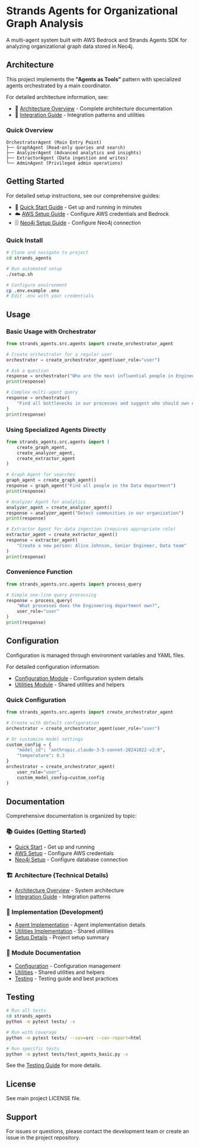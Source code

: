 # Strands Agents for Organizational Graph Analysis

A multi-agent system built with AWS Bedrock and Strands Agents SDK for analyzing organizational graph data stored in Neo4j.

## Architecture

This project implements the **"Agents as Tools"** pattern with specialized agents orchestrated by a main coordinator.

For detailed architecture information, see:
- 📐 [Architecture Overview](docs/architecture/overview.md) - Complete architecture documentation
- 🔗 [Integration Guide](docs/architecture/integration.md) - Integration patterns and utilities

### Quick Overview

```
OrchestratorAgent (Main Entry Point)
├── GraphAgent (Read-only queries and search)
├── AnalyzerAgent (Advanced analytics and insights)
├── ExtractorAgent (Data ingestion and writes)
└── AdminAgent (Privileged admin operations)
```

## Getting Started

For detailed setup instructions, see our comprehensive guides:

- 🚀 [Quick Start Guide](docs/guides/quick-start.md) - Get up and running in minutes
- ☁️ [AWS Setup Guide](docs/guides/aws-setup.md) - Configure AWS credentials and Bedrock
- 🗄️ [Neo4j Setup Guide](docs/guides/neo4j-setup.md) - Configure Neo4j connection

### Quick Install

```bash
# Clone and navigate to project
cd strands_agents

# Run automated setup
./setup.sh

# Configure environment
cp .env.example .env
# Edit .env with your credentials
```

## Usage

### Basic Usage with Orchestrator

```python
from strands_agents.src.agents import create_orchestrator_agent

# Create orchestrator for a regular user
orchestrator = create_orchestrator_agent(user_role="user")

# Ask a question
response = orchestrator("Who are the most influential people in Engineering?")
print(response)

# Complex multi-agent query
response = orchestrator(
    "Find all bottlenecks in our processes and suggest who should own each one"
)
print(response)
```

### Using Specialized Agents Directly

```python
from strands_agents.src.agents import (
    create_graph_agent,
    create_analyzer_agent,
    create_extractor_agent
)

# Graph Agent for searches
graph_agent = create_graph_agent()
response = graph_agent("Find all people in the Data department")
print(response)

# Analyzer Agent for analytics
analyzer_agent = create_analyzer_agent()
response = analyzer_agent("Detect communities in our organization")
print(response)

# Extractor Agent for data ingestion (requires appropriate role)
extractor_agent = create_extractor_agent()
response = extractor_agent(
    "Create a new person: Alice Johnson, Senior Engineer, Data team"
)
print(response)
```

### Convenience Function

```python
from strands_agents.src.agents import process_query

# Simple one-line query processing
response = process_query(
    "What processes does the Engineering department own?",
    user_role="user"
)
print(response)
```

## Configuration

Configuration is managed through environment variables and YAML files.

For detailed configuration information:
- [Configuration Module](src/config/README.md) - Configuration system details
- [Utilities Module](src/utils/README.md) - Shared utilities and helpers

### Quick Configuration

```python
from strands_agents.src.agents import create_orchestrator_agent

# Create with default configuration
orchestrator = create_orchestrator_agent(user_role="user")

# Or customize model settings
custom_config = {
    "model_id": "anthropic.claude-3-5-sonnet-20241022-v2:0",
    "temperature": 0.3
}
orchestrator = create_orchestrator_agent(
    user_role="user",
    custom_model_config=custom_config
)
```

## Documentation

Comprehensive documentation is organized by topic:

### 📚 Guides (Getting Started)
- [Quick Start](docs/guides/quick-start.md) - Get up and running
- [AWS Setup](docs/guides/aws-setup.md) - Configure AWS credentials
- [Neo4j Setup](docs/guides/neo4j-setup.md) - Configure database connection

### 🏗️ Architecture (Technical Details)
- [Architecture Overview](docs/architecture/overview.md) - System architecture
- [Integration Guide](docs/architecture/integration.md) - Integration patterns

### 🔧 Implementation (Development)
- [Agent Implementation](docs/implementation/agents.md) - Agent implementation details
- [Utilities Implementation](docs/implementation/utilities.md) - Shared utilities
- [Setup Details](docs/implementation/setup.md) - Project setup summary

### 📖 Module Documentation
- [Configuration](src/config/README.md) - Configuration management
- [Utilities](src/utils/README.md) - Shared utilities and helpers
- [Testing](tests/README.md) - Testing guide and best practices

## Testing

```bash
# Run all tests
cd strands_agents
python -m pytest tests/ -v

# Run with coverage
python -m pytest tests/ --cov=src --cov-report=html

# Run specific tests
python -m pytest tests/test_agents_basic.py -v
```

See the [Testing Guide](tests/README.md) for more details.

## License

See main project LICENSE file.

## Support

For issues or questions, please contact the development team or create an issue in the project repository.
